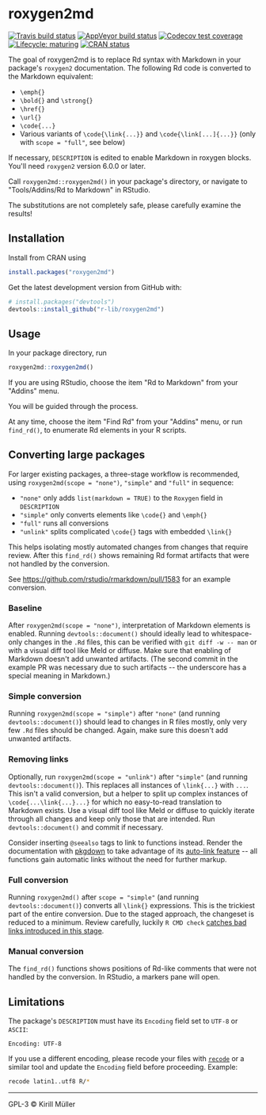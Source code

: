 # roxygen2md

<!-- badges: start -->
[![Travis build status](https://travis-ci.org/r-lib/roxygen2md.svg?branch=master)](https://travis-ci.org/r-lib/roxygen2md)
[![AppVeyor build status](https://ci.appveyor.com/api/projects/status/github/r-lib/roxygen2md?branch=master&svg=true)](https://ci.appveyor.com/project/r-lib/roxygen2md)
[![Codecov test coverage](https://codecov.io/gh/r-lib/roxygen2md/branch/master/graph/badge.svg)](https://codecov.io/gh/r-lib/roxygen2md?branch=master)
[![Lifecycle: maturing](https://img.shields.io/badge/lifecycle-maturing-blue.svg)](https://www.tidyverse.org/lifecycle/#maturing)
[![CRAN status](https://www.r-pkg.org/badges/version/roxygen2md)](https://cran.r-project.org/package=roxygen2md)
<!-- badges: end -->

The goal of roxygen2md is to replace Rd syntax with Markdown
in your package's `roxygen2` documentation.
The following Rd code is converted to the Markdown equivalent:

- `\emph{}`
- `\bold{}` and `\strong{}`
- `\href{}`
- `\url{}`
- `\code{...}`
- Various variants of `\code{\link{...}}` and `\code{\link[...]{...}}` (only with `scope = "full"`, see below)

If necessary, `DESCRIPTION` is edited to enable Markdown in roxygen blocks.
You'll need `roxygen2` version 6.0.0 or later.

Call `roxygen2md::roxygen2md()` in your package's directory, or navigate to "Tools/Addins/Rd to Markdown" in RStudio.

The substitutions are not completely safe, please carefully examine the results!


## Installation

Install from CRAN using

```r
install.packages("roxygen2md")
```

Get the latest development version from GitHub with:


```r
# install.packages("devtools")
devtools::install_github("r-lib/roxygen2md")
```


## Usage

In your package directory, run

```r
roxygen2md::roxygen2md()
```

If you are using RStudio, choose the item "Rd to Markdown" from your "Addins" menu.

You will be guided through the process.

At any time, choose the item "Find Rd" from your "Addins" menu, or run `find_rd()`, to enumerate Rd elements in your R scripts.



## Converting large packages

For larger existing packages, a three-stage workflow is recommended, using `roxygen2md(scope = "none")`, `"simple"` and `"full"` in sequence:

- `"none"` only adds `list(markdown = TRUE)` to the `Roxygen` field in `DESCRIPTION`
- `"simple"` only converts elements like `\code{}` and `\emph{}`
- `"full"` runs all conversions
- `"unlink"` splits complicated `\code{}` tags with embedded `\link{}`

This helps isolating mostly automated changes from changes that require review.
After this `find_rd()` shows remaining Rd format artifacts that were not handled by the conversion.

See https://github.com/rstudio/rmarkdown/pull/1583 for an example conversion.

### Baseline

After `roxygen2md(scope = "none")`, interpretation of Markdown elements is enabled.
Running `devtools::document()` should ideally lead to whitespace-only changes in the `.Rd` files, this can be verified with `git diff -w -- man` or with a visual diff tool like Meld or diffuse.
Make sure that enabling of Markdown doesn't add unwanted artifacts.
(The second commit in the example PR was necessary due to such artifacts -- the underscore has a special meaning in Markdown.)

### Simple conversion

Running `roxygen2md(scope = "simple")` after `"none"` (and running `devtools::document()`) should lead to changes in R files mostly, only very few `.Rd` files should be changed.
Again, make sure this doesn't add unwanted artifacts.

### Removing links

Optionally, run `roxygen2md(scope = "unlink")` after `"simple"` (and running `devtools::document()`).
This replaces all instances of `\link{...}` with `...`.
This isn't a valid conversion, but a helper to split up complex instances of `\code{...\link{...}...}` for which no easy-to-read translation to Markdown exists.
Use a visual diff tool like Meld or diffuse to quickly iterate through all changes and keep only those that are intended.
Run `devtools::document()` and commit if necessary.

Consider inserting `@seealso` tags to link to functions instead.
Render the documentation with [pkgdown](https://pkgdown.r-lib.org/) to take advantage of its [auto-link feature](https://pkgdown.r-lib.org/articles/linking.html) -- all functions gain automatic links without the need for further markup.

### Full conversion

Running `roxygen2md()` after `scope = "simple"` (and running `devtools::document()`) converts all `\link{}` expressions.
This is the trickiest part of the entire conversion.
Due to the staged approach, the changeset is reduced to a minimum.
Review carefully, luckily `R CMD check` [catches bad links introduced in this stage](https://travis-ci.org/rstudio/rmarkdown/jobs/535140289#L1121).

### Manual conversion

The `find_rd()` functions shows positions of Rd-like comments that were not handled by the conversion.  In RStudio, a markers pane will open.


## Limitations

The package's `DESCRIPTION` must have its `Encoding` field set to `UTF-8` or `ASCII`:

```
Encoding: UTF-8
```

If you use a different encoding, please recode your files with [`recode`](http://manpages.ubuntu.com/manpages/xenial/man1/recode.1.html) or a similar tool and update the `Encoding` field before proceeding. Example:

```sh
recode latin1..utf8 R/*
```

-----

GPL-3 © Kirill Müller

